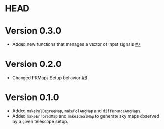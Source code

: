 # HEAD

# Version 0.3.0
- Added new functions that menages a vector of input signals [#7](https://github.com/teob97/PRMaps.jl/pull/7)

# Version 0.2.0
- Changed PRMaps.Setup behavior [#6](https://github.com/teob97/PRMaps.jl/pull/6)

# Version 0.1.0
- Added `makePolDegreeMap`, `makePolAngMap` and `differenceAngMaps`.
- Added `makeErroredMap` and `makeIdealMap` to generate sky maps observed by a given telescope setup.
